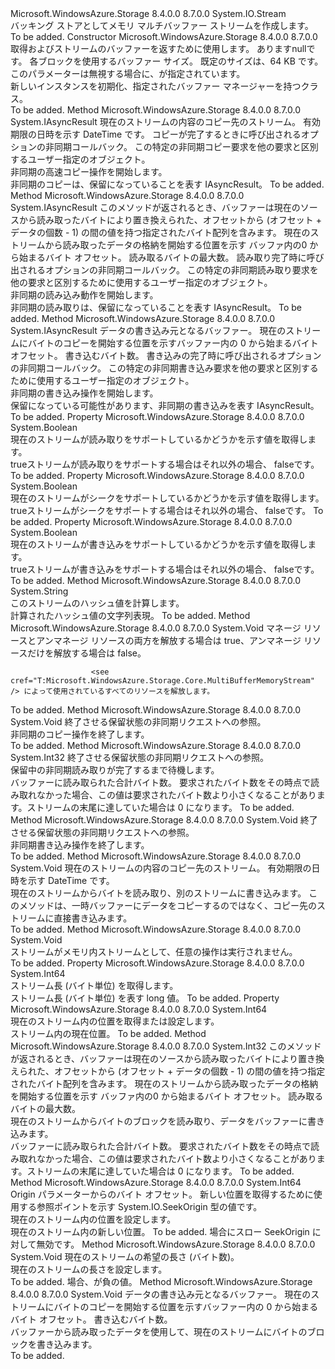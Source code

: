 <Type Name="MultiBufferMemoryStream" FullName="Microsoft.WindowsAzure.Storage.Core.MultiBufferMemoryStream">
  <TypeSignature Language="C#" Value="public class MultiBufferMemoryStream : System.IO.Stream" />
  <TypeSignature Language="ILAsm" Value=".class public auto ansi beforefieldinit MultiBufferMemoryStream extends System.IO.Stream" />
  <TypeSignature Language="DocId" Value="T:Microsoft.WindowsAzure.Storage.Core.MultiBufferMemoryStream" />
  <TypeSignature Language="VB.NET" Value="Public Class MultiBufferMemoryStream&#xA;Inherits Stream" />
  <TypeSignature Language="F#" Value="type MultiBufferMemoryStream = class&#xA;    inherit Stream" />
  <AssemblyInfo>
    <AssemblyName>Microsoft.WindowsAzure.Storage</AssemblyName>
    <AssemblyVersion>8.4.0.0</AssemblyVersion>
    <AssemblyVersion>8.7.0.0</AssemblyVersion>
  </AssemblyInfo>
  <Base>
    <BaseTypeName>System.IO.Stream</BaseTypeName>
  </Base>
  <Interfaces />
  <Docs>
    <summary>
            バッキング ストアとしてメモリ マルチバッファー ストリームを作成します。
            </summary>
    <remarks>To be added.</remarks>
  </Docs>
  <Members>
    <Member MemberName=".ctor">
      <MemberSignature Language="C#" Value="public MultiBufferMemoryStream (Microsoft.WindowsAzure.Storage.IBufferManager bufferManager, int bufferSize = 65536);" />
      <MemberSignature Language="ILAsm" Value=".method public hidebysig specialname rtspecialname instance void .ctor(class Microsoft.WindowsAzure.Storage.IBufferManager bufferManager, int32 bufferSize) cil managed" />
      <MemberSignature Language="DocId" Value="M:Microsoft.WindowsAzure.Storage.Core.MultiBufferMemoryStream.#ctor(Microsoft.WindowsAzure.Storage.IBufferManager,System.Int32)" />
      <MemberSignature Language="VB.NET" Value="Public Sub New (bufferManager As IBufferManager, Optional bufferSize As Integer = 65536)" />
      <MemberSignature Language="F#" Value="new Microsoft.WindowsAzure.Storage.Core.MultiBufferMemoryStream : Microsoft.WindowsAzure.Storage.IBufferManager * int -&gt; Microsoft.WindowsAzure.Storage.Core.MultiBufferMemoryStream" Usage="new Microsoft.WindowsAzure.Storage.Core.MultiBufferMemoryStream (bufferManager, bufferSize)" />
      <MemberType>Constructor</MemberType>
      <AssemblyInfo>
        <AssemblyName>Microsoft.WindowsAzure.Storage</AssemblyName>
        <AssemblyVersion>8.4.0.0</AssemblyVersion>
        <AssemblyVersion>8.7.0.0</AssemblyVersion>
      </AssemblyInfo>
      <Parameters>
        <Parameter Name="bufferManager" Type="Microsoft.WindowsAzure.Storage.IBufferManager" />
        <Parameter Name="bufferSize" Type="System.Int32" />
      </Parameters>
      <Docs>
        <param name="bufferManager"><see cref="T:Microsoft.WindowsAzure.Storage.IBufferManager" />取得およびストリームのバッファーを返すために使用します。 あります<c>null</c>です。</param>
        <param name="bufferSize">各ブロックを使用するバッファー サイズ。 既定のサイズは、64 KB です。 このパラメーターは無視する場合に、<see cref="T:Microsoft.WindowsAzure.Storage.IBufferManager" />が指定されています。</param>
        <summary>
             新しいインスタンスを初期化、<see cref="T:Microsoft.WindowsAzure.Storage.Core.MultiBufferMemoryStream" />指定されたバッファー マネージャーを持つクラス。
            </summary>
        <remarks>To be added.</remarks>
      </Docs>
    </Member>
    <Member MemberName="BeginFastCopyTo">
      <MemberSignature Language="C#" Value="public IAsyncResult BeginFastCopyTo (System.IO.Stream destination, Nullable&lt;DateTime&gt; expiryTime, AsyncCallback callback, object state);" />
      <MemberSignature Language="ILAsm" Value=".method public hidebysig instance class System.IAsyncResult BeginFastCopyTo(class System.IO.Stream destination, valuetype System.Nullable`1&lt;valuetype System.DateTime&gt; expiryTime, class System.AsyncCallback callback, object state) cil managed" />
      <MemberSignature Language="DocId" Value="M:Microsoft.WindowsAzure.Storage.Core.MultiBufferMemoryStream.BeginFastCopyTo(System.IO.Stream,System.Nullable{System.DateTime},System.AsyncCallback,System.Object)" />
      <MemberSignature Language="VB.NET" Value="Public Function BeginFastCopyTo (destination As Stream, expiryTime As Nullable(Of DateTime), callback As AsyncCallback, state As Object) As IAsyncResult" />
      <MemberSignature Language="F#" Value="member this.BeginFastCopyTo : System.IO.Stream * Nullable&lt;DateTime&gt; * AsyncCallback * obj -&gt; IAsyncResult" Usage="multiBufferMemoryStream.BeginFastCopyTo (destination, expiryTime, callback, state)" />
      <MemberType>Method</MemberType>
      <AssemblyInfo>
        <AssemblyName>Microsoft.WindowsAzure.Storage</AssemblyName>
        <AssemblyVersion>8.4.0.0</AssemblyVersion>
        <AssemblyVersion>8.7.0.0</AssemblyVersion>
      </AssemblyInfo>
      <ReturnValue>
        <ReturnType>System.IAsyncResult</ReturnType>
      </ReturnValue>
      <Parameters>
        <Parameter Name="destination" Type="System.IO.Stream" />
        <Parameter Name="expiryTime" Type="System.Nullable&lt;System.DateTime&gt;" />
        <Parameter Name="callback" Type="System.AsyncCallback" />
        <Parameter Name="state" Type="System.Object" />
      </Parameters>
      <Docs>
        <param name="destination">現在のストリームの内容のコピー先のストリーム。</param>
        <param name="expiryTime">有効期限の日時を示す DateTime です。</param>
        <param name="callback">コピーが完了するときに呼び出されるオプションの非同期コールバック。</param>
        <param name="state">この特定の非同期コピー要求を他の要求と区別するユーザー指定のオブジェクト。</param>
        <summary>
            非同期の高速コピー操作を開始します。
            </summary>
        <returns>非同期のコピーは、保留になっていることを表す IAsyncResult。</returns>
        <remarks>To be added.</remarks>
      </Docs>
    </Member>
    <Member MemberName="BeginRead">
      <MemberSignature Language="C#" Value="public override IAsyncResult BeginRead (byte[] buffer, int offset, int count, AsyncCallback callback, object state);" />
      <MemberSignature Language="ILAsm" Value=".method public hidebysig virtual instance class System.IAsyncResult BeginRead(unsigned int8[] buffer, int32 offset, int32 count, class System.AsyncCallback callback, object state) cil managed" />
      <MemberSignature Language="DocId" Value="M:Microsoft.WindowsAzure.Storage.Core.MultiBufferMemoryStream.BeginRead(System.Byte[],System.Int32,System.Int32,System.AsyncCallback,System.Object)" />
      <MemberSignature Language="VB.NET" Value="Public Overrides Function BeginRead (buffer As Byte(), offset As Integer, count As Integer, callback As AsyncCallback, state As Object) As IAsyncResult" />
      <MemberSignature Language="F#" Value="override this.BeginRead : byte[] * int * int * AsyncCallback * obj -&gt; IAsyncResult" Usage="multiBufferMemoryStream.BeginRead (buffer, offset, count, callback, state)" />
      <MemberType>Method</MemberType>
      <AssemblyInfo>
        <AssemblyName>Microsoft.WindowsAzure.Storage</AssemblyName>
        <AssemblyVersion>8.4.0.0</AssemblyVersion>
        <AssemblyVersion>8.7.0.0</AssemblyVersion>
      </AssemblyInfo>
      <ReturnValue>
        <ReturnType>System.IAsyncResult</ReturnType>
      </ReturnValue>
      <Parameters>
        <Parameter Name="buffer" Type="System.Byte[]" />
        <Parameter Name="offset" Type="System.Int32" />
        <Parameter Name="count" Type="System.Int32" />
        <Parameter Name="callback" Type="System.AsyncCallback" />
        <Parameter Name="state" Type="System.Object" />
      </Parameters>
      <Docs>
        <param name="buffer">このメソッドが返されるとき、バッファーは現在のソースから読み取ったバイトにより置き換えられた、オフセットから (オフセット + データの個数 - 1) の間の値を持つ指定されたバイト配列を含みます。</param>
        <param name="offset">現在のストリームから読み取ったデータの格納を開始する位置を示す バッファ内の0 から始まるバイト オフセット。</param>
        <param name="count">読み取るバイトの最大数。</param>
        <param name="callback">読み取り完了時に呼び出されるオプションの非同期コールバック。</param>
        <param name="state">この特定の非同期読み取り要求を他の要求と区別するために使用するユーザー指定のオブジェクト。</param>
        <summary>
            非同期の読み込み動作を開始します。
            </summary>
        <returns>非同期の読み取りは、保留になっていることを表す IAsyncResult。</returns>
        <remarks>To be added.</remarks>
      </Docs>
    </Member>
    <Member MemberName="BeginWrite">
      <MemberSignature Language="C#" Value="public override IAsyncResult BeginWrite (byte[] buffer, int offset, int count, AsyncCallback callback, object state);" />
      <MemberSignature Language="ILAsm" Value=".method public hidebysig virtual instance class System.IAsyncResult BeginWrite(unsigned int8[] buffer, int32 offset, int32 count, class System.AsyncCallback callback, object state) cil managed" />
      <MemberSignature Language="DocId" Value="M:Microsoft.WindowsAzure.Storage.Core.MultiBufferMemoryStream.BeginWrite(System.Byte[],System.Int32,System.Int32,System.AsyncCallback,System.Object)" />
      <MemberSignature Language="VB.NET" Value="Public Overrides Function BeginWrite (buffer As Byte(), offset As Integer, count As Integer, callback As AsyncCallback, state As Object) As IAsyncResult" />
      <MemberSignature Language="F#" Value="override this.BeginWrite : byte[] * int * int * AsyncCallback * obj -&gt; IAsyncResult" Usage="multiBufferMemoryStream.BeginWrite (buffer, offset, count, callback, state)" />
      <MemberType>Method</MemberType>
      <AssemblyInfo>
        <AssemblyName>Microsoft.WindowsAzure.Storage</AssemblyName>
        <AssemblyVersion>8.4.0.0</AssemblyVersion>
        <AssemblyVersion>8.7.0.0</AssemblyVersion>
      </AssemblyInfo>
      <ReturnValue>
        <ReturnType>System.IAsyncResult</ReturnType>
      </ReturnValue>
      <Parameters>
        <Parameter Name="buffer" Type="System.Byte[]" />
        <Parameter Name="offset" Type="System.Int32" />
        <Parameter Name="count" Type="System.Int32" />
        <Parameter Name="callback" Type="System.AsyncCallback" />
        <Parameter Name="state" Type="System.Object" />
      </Parameters>
      <Docs>
        <param name="buffer">データの書き込み元となるバッファー。</param>
        <param name="offset">現在のストリームにバイトのコピーを開始する位置を示すバッファー内の 0 から始まるバイト オフセット。</param>
        <param name="count">書き込むバイト数。</param>
        <param name="callback">書き込みの完了時に呼び出されるオプションの非同期コールバック。</param>
        <param name="state">この特定の非同期書き込み要求を他の要求と区別するために使用するユーザー指定のオブジェクト。</param>
        <summary>
            非同期の書き込み操作を開始します。
            </summary>
        <returns>保留になっている可能性があります、非同期の書き込みを表す IAsyncResult。</returns>
        <remarks>To be added.</remarks>
      </Docs>
    </Member>
    <Member MemberName="CanRead">
      <MemberSignature Language="C#" Value="public override bool CanRead { get; }" />
      <MemberSignature Language="ILAsm" Value=".property instance bool CanRead" />
      <MemberSignature Language="DocId" Value="P:Microsoft.WindowsAzure.Storage.Core.MultiBufferMemoryStream.CanRead" />
      <MemberSignature Language="VB.NET" Value="Public Overrides ReadOnly Property CanRead As Boolean" />
      <MemberSignature Language="F#" Value="member this.CanRead : bool" Usage="Microsoft.WindowsAzure.Storage.Core.MultiBufferMemoryStream.CanRead" />
      <MemberType>Property</MemberType>
      <AssemblyInfo>
        <AssemblyName>Microsoft.WindowsAzure.Storage</AssemblyName>
        <AssemblyVersion>8.4.0.0</AssemblyVersion>
        <AssemblyVersion>8.7.0.0</AssemblyVersion>
      </AssemblyInfo>
      <ReturnValue>
        <ReturnType>System.Boolean</ReturnType>
      </ReturnValue>
      <Docs>
        <summary>
            現在のストリームが読み取りをサポートしているかどうかを示す値を取得します。
            </summary>
        <value>
          <c>true</c>ストリームが読み取りをサポートする場合はそれ以外の場合、 <c>false</c>です。</value>
        <remarks>To be added.</remarks>
      </Docs>
    </Member>
    <Member MemberName="CanSeek">
      <MemberSignature Language="C#" Value="public override bool CanSeek { get; }" />
      <MemberSignature Language="ILAsm" Value=".property instance bool CanSeek" />
      <MemberSignature Language="DocId" Value="P:Microsoft.WindowsAzure.Storage.Core.MultiBufferMemoryStream.CanSeek" />
      <MemberSignature Language="VB.NET" Value="Public Overrides ReadOnly Property CanSeek As Boolean" />
      <MemberSignature Language="F#" Value="member this.CanSeek : bool" Usage="Microsoft.WindowsAzure.Storage.Core.MultiBufferMemoryStream.CanSeek" />
      <MemberType>Property</MemberType>
      <AssemblyInfo>
        <AssemblyName>Microsoft.WindowsAzure.Storage</AssemblyName>
        <AssemblyVersion>8.4.0.0</AssemblyVersion>
        <AssemblyVersion>8.7.0.0</AssemblyVersion>
      </AssemblyInfo>
      <ReturnValue>
        <ReturnType>System.Boolean</ReturnType>
      </ReturnValue>
      <Docs>
        <summary>
            現在のストリームがシークをサポートしているかどうかを示す値を取得します。
            </summary>
        <value>
          <c>true</c>ストリームがシークをサポートする場合はそれ以外の場合、 <c>false</c>です。</value>
        <remarks>To be added.</remarks>
      </Docs>
    </Member>
    <Member MemberName="CanWrite">
      <MemberSignature Language="C#" Value="public override bool CanWrite { get; }" />
      <MemberSignature Language="ILAsm" Value=".property instance bool CanWrite" />
      <MemberSignature Language="DocId" Value="P:Microsoft.WindowsAzure.Storage.Core.MultiBufferMemoryStream.CanWrite" />
      <MemberSignature Language="VB.NET" Value="Public Overrides ReadOnly Property CanWrite As Boolean" />
      <MemberSignature Language="F#" Value="member this.CanWrite : bool" Usage="Microsoft.WindowsAzure.Storage.Core.MultiBufferMemoryStream.CanWrite" />
      <MemberType>Property</MemberType>
      <AssemblyInfo>
        <AssemblyName>Microsoft.WindowsAzure.Storage</AssemblyName>
        <AssemblyVersion>8.4.0.0</AssemblyVersion>
        <AssemblyVersion>8.7.0.0</AssemblyVersion>
      </AssemblyInfo>
      <ReturnValue>
        <ReturnType>System.Boolean</ReturnType>
      </ReturnValue>
      <Docs>
        <summary>
            現在のストリームが書き込みをサポートしているかどうかを示す値を取得します。
            </summary>
        <value>
          <c>true</c>ストリームが書き込みをサポートする場合はそれ以外の場合、 <c>false</c>です。</value>
        <remarks>To be added.</remarks>
      </Docs>
    </Member>
    <Member MemberName="ComputeMD5Hash">
      <MemberSignature Language="C#" Value="public string ComputeMD5Hash ();" />
      <MemberSignature Language="ILAsm" Value=".method public hidebysig instance string ComputeMD5Hash() cil managed" />
      <MemberSignature Language="DocId" Value="M:Microsoft.WindowsAzure.Storage.Core.MultiBufferMemoryStream.ComputeMD5Hash" />
      <MemberSignature Language="VB.NET" Value="Public Function ComputeMD5Hash () As String" />
      <MemberSignature Language="F#" Value="member this.ComputeMD5Hash : unit -&gt; string" Usage="multiBufferMemoryStream.ComputeMD5Hash " />
      <MemberType>Method</MemberType>
      <AssemblyInfo>
        <AssemblyName>Microsoft.WindowsAzure.Storage</AssemblyName>
        <AssemblyVersion>8.4.0.0</AssemblyVersion>
        <AssemblyVersion>8.7.0.0</AssemblyVersion>
      </AssemblyInfo>
      <ReturnValue>
        <ReturnType>System.String</ReturnType>
      </ReturnValue>
      <Parameters />
      <Docs>
        <summary>
            このストリームのハッシュ値を計算します。
            </summary>
        <returns>計算されたハッシュ値の文字列表現。</returns>
        <remarks>To be added.</remarks>
      </Docs>
    </Member>
    <Member MemberName="Dispose">
      <MemberSignature Language="C#" Value="protected override void Dispose (bool disposing);" />
      <MemberSignature Language="ILAsm" Value=".method familyhidebysig virtual instance void Dispose(bool disposing) cil managed" />
      <MemberSignature Language="DocId" Value="M:Microsoft.WindowsAzure.Storage.Core.MultiBufferMemoryStream.Dispose(System.Boolean)" />
      <MemberSignature Language="VB.NET" Value="Protected Overrides Sub Dispose (disposing As Boolean)" />
      <MemberSignature Language="F#" Value="override this.Dispose : bool -&gt; unit" Usage="multiBufferMemoryStream.Dispose disposing" />
      <MemberType>Method</MemberType>
      <AssemblyInfo>
        <AssemblyName>Microsoft.WindowsAzure.Storage</AssemblyName>
        <AssemblyVersion>8.4.0.0</AssemblyVersion>
        <AssemblyVersion>8.7.0.0</AssemblyVersion>
      </AssemblyInfo>
      <ReturnValue>
        <ReturnType>System.Void</ReturnType>
      </ReturnValue>
      <Parameters>
        <Parameter Name="disposing" Type="System.Boolean" />
      </Parameters>
      <Docs>
        <param name="disposing">マネージ リソースとアンマネージ リソースの両方を解放する場合は true、アンマネージ リソースだけを解放する場合は false。</param>
        <summary>
            
                      <see cref="T:Microsoft.WindowsAzure.Storage.Core.MultiBufferMemoryStream" /> によって使用されているすべてのリソースを解放します。
</summary>
        <remarks>To be added.</remarks>
      </Docs>
    </Member>
    <Member MemberName="EndFastCopyTo">
      <MemberSignature Language="C#" Value="public void EndFastCopyTo (IAsyncResult asyncResult);" />
      <MemberSignature Language="ILAsm" Value=".method public hidebysig instance void EndFastCopyTo(class System.IAsyncResult asyncResult) cil managed" />
      <MemberSignature Language="DocId" Value="M:Microsoft.WindowsAzure.Storage.Core.MultiBufferMemoryStream.EndFastCopyTo(System.IAsyncResult)" />
      <MemberSignature Language="VB.NET" Value="Public Sub EndFastCopyTo (asyncResult As IAsyncResult)" />
      <MemberSignature Language="F#" Value="member this.EndFastCopyTo : IAsyncResult -&gt; unit" Usage="multiBufferMemoryStream.EndFastCopyTo asyncResult" />
      <MemberType>Method</MemberType>
      <AssemblyInfo>
        <AssemblyName>Microsoft.WindowsAzure.Storage</AssemblyName>
        <AssemblyVersion>8.4.0.0</AssemblyVersion>
        <AssemblyVersion>8.7.0.0</AssemblyVersion>
      </AssemblyInfo>
      <ReturnValue>
        <ReturnType>System.Void</ReturnType>
      </ReturnValue>
      <Parameters>
        <Parameter Name="asyncResult" Type="System.IAsyncResult" />
      </Parameters>
      <Docs>
        <param name="asyncResult">終了させる保留状態の非同期リクエストへの参照。</param>
        <summary>
            非同期のコピー操作を終了します。
            </summary>
        <remarks>To be added.</remarks>
      </Docs>
    </Member>
    <Member MemberName="EndRead">
      <MemberSignature Language="C#" Value="public override int EndRead (IAsyncResult asyncResult);" />
      <MemberSignature Language="ILAsm" Value=".method public hidebysig virtual instance int32 EndRead(class System.IAsyncResult asyncResult) cil managed" />
      <MemberSignature Language="DocId" Value="M:Microsoft.WindowsAzure.Storage.Core.MultiBufferMemoryStream.EndRead(System.IAsyncResult)" />
      <MemberSignature Language="VB.NET" Value="Public Overrides Function EndRead (asyncResult As IAsyncResult) As Integer" />
      <MemberSignature Language="F#" Value="override this.EndRead : IAsyncResult -&gt; int" Usage="multiBufferMemoryStream.EndRead asyncResult" />
      <MemberType>Method</MemberType>
      <AssemblyInfo>
        <AssemblyName>Microsoft.WindowsAzure.Storage</AssemblyName>
        <AssemblyVersion>8.4.0.0</AssemblyVersion>
        <AssemblyVersion>8.7.0.0</AssemblyVersion>
      </AssemblyInfo>
      <ReturnValue>
        <ReturnType>System.Int32</ReturnType>
      </ReturnValue>
      <Parameters>
        <Parameter Name="asyncResult" Type="System.IAsyncResult" />
      </Parameters>
      <Docs>
        <param name="asyncResult">終了させる保留状態の非同期リクエストへの参照。</param>
        <summary>
            保留中の非同期読み取りが完了するまで待機します。
            </summary>
        <returns>バッファーに読み取られた合計バイト数。 要求されたバイト数をその時点で読み取れなかった場合、この値は要求されたバイト数より小さくなることがあります。ストリームの末尾に達していた場合は 0 になります。</returns>
        <remarks>To be added.</remarks>
      </Docs>
    </Member>
    <Member MemberName="EndWrite">
      <MemberSignature Language="C#" Value="public override void EndWrite (IAsyncResult asyncResult);" />
      <MemberSignature Language="ILAsm" Value=".method public hidebysig virtual instance void EndWrite(class System.IAsyncResult asyncResult) cil managed" />
      <MemberSignature Language="DocId" Value="M:Microsoft.WindowsAzure.Storage.Core.MultiBufferMemoryStream.EndWrite(System.IAsyncResult)" />
      <MemberSignature Language="VB.NET" Value="Public Overrides Sub EndWrite (asyncResult As IAsyncResult)" />
      <MemberSignature Language="F#" Value="override this.EndWrite : IAsyncResult -&gt; unit" Usage="multiBufferMemoryStream.EndWrite asyncResult" />
      <MemberType>Method</MemberType>
      <AssemblyInfo>
        <AssemblyName>Microsoft.WindowsAzure.Storage</AssemblyName>
        <AssemblyVersion>8.4.0.0</AssemblyVersion>
        <AssemblyVersion>8.7.0.0</AssemblyVersion>
      </AssemblyInfo>
      <ReturnValue>
        <ReturnType>System.Void</ReturnType>
      </ReturnValue>
      <Parameters>
        <Parameter Name="asyncResult" Type="System.IAsyncResult" />
      </Parameters>
      <Docs>
        <param name="asyncResult">終了させる保留状態の非同期リクエストへの参照。</param>
        <summary>
            非同期書き込み操作を終了します。
            </summary>
        <remarks>To be added.</remarks>
      </Docs>
    </Member>
    <Member MemberName="FastCopyTo">
      <MemberSignature Language="C#" Value="public void FastCopyTo (System.IO.Stream destination, Nullable&lt;DateTime&gt; expiryTime);" />
      <MemberSignature Language="ILAsm" Value=".method public hidebysig instance void FastCopyTo(class System.IO.Stream destination, valuetype System.Nullable`1&lt;valuetype System.DateTime&gt; expiryTime) cil managed" />
      <MemberSignature Language="DocId" Value="M:Microsoft.WindowsAzure.Storage.Core.MultiBufferMemoryStream.FastCopyTo(System.IO.Stream,System.Nullable{System.DateTime})" />
      <MemberSignature Language="VB.NET" Value="Public Sub FastCopyTo (destination As Stream, expiryTime As Nullable(Of DateTime))" />
      <MemberSignature Language="F#" Value="member this.FastCopyTo : System.IO.Stream * Nullable&lt;DateTime&gt; -&gt; unit" Usage="multiBufferMemoryStream.FastCopyTo (destination, expiryTime)" />
      <MemberType>Method</MemberType>
      <AssemblyInfo>
        <AssemblyName>Microsoft.WindowsAzure.Storage</AssemblyName>
        <AssemblyVersion>8.4.0.0</AssemblyVersion>
        <AssemblyVersion>8.7.0.0</AssemblyVersion>
      </AssemblyInfo>
      <ReturnValue>
        <ReturnType>System.Void</ReturnType>
      </ReturnValue>
      <Parameters>
        <Parameter Name="destination" Type="System.IO.Stream" />
        <Parameter Name="expiryTime" Type="System.Nullable&lt;System.DateTime&gt;" />
      </Parameters>
      <Docs>
        <param name="destination">現在のストリームの内容のコピー先のストリーム。</param>
        <param name="expiryTime">有効期限の日時を示す DateTime です。</param>
        <summary>
            現在のストリームからバイトを読み取り、別のストリームに書き込みます。 このメソッドは、一時バッファーにデータをコピーするのではなく、コピー先のストリームに直接書き込みます。
            </summary>
        <remarks>To be added.</remarks>
      </Docs>
    </Member>
    <Member MemberName="Flush">
      <MemberSignature Language="C#" Value="public override void Flush ();" />
      <MemberSignature Language="ILAsm" Value=".method public hidebysig virtual instance void Flush() cil managed" />
      <MemberSignature Language="DocId" Value="M:Microsoft.WindowsAzure.Storage.Core.MultiBufferMemoryStream.Flush" />
      <MemberSignature Language="VB.NET" Value="Public Overrides Sub Flush ()" />
      <MemberSignature Language="F#" Value="override this.Flush : unit -&gt; unit" Usage="multiBufferMemoryStream.Flush " />
      <MemberType>Method</MemberType>
      <AssemblyInfo>
        <AssemblyName>Microsoft.WindowsAzure.Storage</AssemblyName>
        <AssemblyVersion>8.4.0.0</AssemblyVersion>
        <AssemblyVersion>8.7.0.0</AssemblyVersion>
      </AssemblyInfo>
      <ReturnValue>
        <ReturnType>System.Void</ReturnType>
      </ReturnValue>
      <Parameters />
      <Docs>
        <summary>
            ストリームがメモリ内ストリームとして、任意の操作は実行されません。
            </summary>
        <remarks>To be added.</remarks>
      </Docs>
    </Member>
    <Member MemberName="Length">
      <MemberSignature Language="C#" Value="public override long Length { get; }" />
      <MemberSignature Language="ILAsm" Value=".property instance int64 Length" />
      <MemberSignature Language="DocId" Value="P:Microsoft.WindowsAzure.Storage.Core.MultiBufferMemoryStream.Length" />
      <MemberSignature Language="VB.NET" Value="Public Overrides ReadOnly Property Length As Long" />
      <MemberSignature Language="F#" Value="member this.Length : int64" Usage="Microsoft.WindowsAzure.Storage.Core.MultiBufferMemoryStream.Length" />
      <MemberType>Property</MemberType>
      <AssemblyInfo>
        <AssemblyName>Microsoft.WindowsAzure.Storage</AssemblyName>
        <AssemblyVersion>8.4.0.0</AssemblyVersion>
        <AssemblyVersion>8.7.0.0</AssemblyVersion>
      </AssemblyInfo>
      <ReturnValue>
        <ReturnType>System.Int64</ReturnType>
      </ReturnValue>
      <Docs>
        <summary>
            ストリーム長 (バイト単位) を取得します。
            </summary>
        <value>ストリーム長 (バイト単位) を表す long 値。</value>
        <remarks>To be added.</remarks>
      </Docs>
    </Member>
    <Member MemberName="Position">
      <MemberSignature Language="C#" Value="public override long Position { get; set; }" />
      <MemberSignature Language="ILAsm" Value=".property instance int64 Position" />
      <MemberSignature Language="DocId" Value="P:Microsoft.WindowsAzure.Storage.Core.MultiBufferMemoryStream.Position" />
      <MemberSignature Language="VB.NET" Value="Public Overrides Property Position As Long" />
      <MemberSignature Language="F#" Value="member this.Position : int64 with get, set" Usage="Microsoft.WindowsAzure.Storage.Core.MultiBufferMemoryStream.Position" />
      <MemberType>Property</MemberType>
      <AssemblyInfo>
        <AssemblyName>Microsoft.WindowsAzure.Storage</AssemblyName>
        <AssemblyVersion>8.4.0.0</AssemblyVersion>
        <AssemblyVersion>8.7.0.0</AssemblyVersion>
      </AssemblyInfo>
      <ReturnValue>
        <ReturnType>System.Int64</ReturnType>
      </ReturnValue>
      <Docs>
        <summary>
            現在のストリーム内の位置を取得または設定します。
            </summary>
        <value>ストリーム内の現在位置。</value>
        <remarks>To be added.</remarks>
      </Docs>
    </Member>
    <Member MemberName="Read">
      <MemberSignature Language="C#" Value="public override int Read (byte[] buffer, int offset, int count);" />
      <MemberSignature Language="ILAsm" Value=".method public hidebysig virtual instance int32 Read(unsigned int8[] buffer, int32 offset, int32 count) cil managed" />
      <MemberSignature Language="DocId" Value="M:Microsoft.WindowsAzure.Storage.Core.MultiBufferMemoryStream.Read(System.Byte[],System.Int32,System.Int32)" />
      <MemberSignature Language="VB.NET" Value="Public Overrides Function Read (buffer As Byte(), offset As Integer, count As Integer) As Integer" />
      <MemberSignature Language="F#" Value="override this.Read : byte[] * int * int -&gt; int" Usage="multiBufferMemoryStream.Read (buffer, offset, count)" />
      <MemberType>Method</MemberType>
      <AssemblyInfo>
        <AssemblyName>Microsoft.WindowsAzure.Storage</AssemblyName>
        <AssemblyVersion>8.4.0.0</AssemblyVersion>
        <AssemblyVersion>8.7.0.0</AssemblyVersion>
      </AssemblyInfo>
      <ReturnValue>
        <ReturnType>System.Int32</ReturnType>
      </ReturnValue>
      <Parameters>
        <Parameter Name="buffer" Type="System.Byte[]" />
        <Parameter Name="offset" Type="System.Int32" />
        <Parameter Name="count" Type="System.Int32" />
      </Parameters>
      <Docs>
        <param name="buffer">このメソッドが返されるとき、バッファーは現在のソースから読み取ったバイトにより置き換えられた、オフセットから (オフセット + データの個数 - 1) の間の値を持つ指定されたバイト配列を含みます。</param>
        <param name="offset">現在のストリームから読み取ったデータの格納を開始する位置を示す バッファ内の0 から始まるバイト オフセット。</param>
        <param name="count">読み取るバイトの最大数。</param>
        <summary>
            現在のストリームからバイトのブロックを読み取り、データをバッファーに書き込みます。
            </summary>
        <returns>バッファーに読み取られた合計バイト数。 要求されたバイト数をその時点で読み取れなかった場合、この値は要求されたバイト数より小さくなることがあります。ストリームの末尾に達していた場合は 0 になります。</returns>
        <remarks>To be added.</remarks>
      </Docs>
    </Member>
    <Member MemberName="Seek">
      <MemberSignature Language="C#" Value="public override long Seek (long offset, System.IO.SeekOrigin origin);" />
      <MemberSignature Language="ILAsm" Value=".method public hidebysig virtual instance int64 Seek(int64 offset, valuetype System.IO.SeekOrigin origin) cil managed" />
      <MemberSignature Language="DocId" Value="M:Microsoft.WindowsAzure.Storage.Core.MultiBufferMemoryStream.Seek(System.Int64,System.IO.SeekOrigin)" />
      <MemberSignature Language="VB.NET" Value="Public Overrides Function Seek (offset As Long, origin As SeekOrigin) As Long" />
      <MemberSignature Language="F#" Value="override this.Seek : int64 * System.IO.SeekOrigin -&gt; int64" Usage="multiBufferMemoryStream.Seek (offset, origin)" />
      <MemberType>Method</MemberType>
      <AssemblyInfo>
        <AssemblyName>Microsoft.WindowsAzure.Storage</AssemblyName>
        <AssemblyVersion>8.4.0.0</AssemblyVersion>
        <AssemblyVersion>8.7.0.0</AssemblyVersion>
      </AssemblyInfo>
      <ReturnValue>
        <ReturnType>System.Int64</ReturnType>
      </ReturnValue>
      <Parameters>
        <Parameter Name="offset" Type="System.Int64" />
        <Parameter Name="origin" Type="System.IO.SeekOrigin" />
      </Parameters>
      <Docs>
        <param name="offset">Origin パラメーターからのバイト オフセット。</param>
        <param name="origin">新しい位置を取得するために使用する参照ポイントを示す System.IO.SeekOrigin 型の値です。</param>
        <summary>
            現在のストリーム内の位置を設定します。
            </summary>
        <returns>現在のストリーム内の新しい位置。</returns>
        <remarks>To be added.</remarks>
        <exception cref="T:System.ArgumentException">場合にスロー <paramref name="offset" /> SeekOrigin に対して無効です。</exception>
      </Docs>
    </Member>
    <Member MemberName="SetLength">
      <MemberSignature Language="C#" Value="public override void SetLength (long value);" />
      <MemberSignature Language="ILAsm" Value=".method public hidebysig virtual instance void SetLength(int64 value) cil managed" />
      <MemberSignature Language="DocId" Value="M:Microsoft.WindowsAzure.Storage.Core.MultiBufferMemoryStream.SetLength(System.Int64)" />
      <MemberSignature Language="VB.NET" Value="Public Overrides Sub SetLength (value As Long)" />
      <MemberSignature Language="F#" Value="override this.SetLength : int64 -&gt; unit" Usage="multiBufferMemoryStream.SetLength value" />
      <MemberType>Method</MemberType>
      <AssemblyInfo>
        <AssemblyName>Microsoft.WindowsAzure.Storage</AssemblyName>
        <AssemblyVersion>8.4.0.0</AssemblyVersion>
        <AssemblyVersion>8.7.0.0</AssemblyVersion>
      </AssemblyInfo>
      <ReturnValue>
        <ReturnType>System.Void</ReturnType>
      </ReturnValue>
      <Parameters>
        <Parameter Name="value" Type="System.Int64" />
      </Parameters>
      <Docs>
        <param name="value">現在のストリームの希望の長さ (バイト数)。</param>
        <summary>
            現在のストリームの長さを設定します。
            </summary>
        <remarks>To be added.</remarks>
        <exception cref="T:System.ArgumentOutOfRangeException">場合、<paramref name="value" />が負の値。</exception>
      </Docs>
    </Member>
    <Member MemberName="Write">
      <MemberSignature Language="C#" Value="public override void Write (byte[] buffer, int offset, int count);" />
      <MemberSignature Language="ILAsm" Value=".method public hidebysig virtual instance void Write(unsigned int8[] buffer, int32 offset, int32 count) cil managed" />
      <MemberSignature Language="DocId" Value="M:Microsoft.WindowsAzure.Storage.Core.MultiBufferMemoryStream.Write(System.Byte[],System.Int32,System.Int32)" />
      <MemberSignature Language="VB.NET" Value="Public Overrides Sub Write (buffer As Byte(), offset As Integer, count As Integer)" />
      <MemberSignature Language="F#" Value="override this.Write : byte[] * int * int -&gt; unit" Usage="multiBufferMemoryStream.Write (buffer, offset, count)" />
      <MemberType>Method</MemberType>
      <AssemblyInfo>
        <AssemblyName>Microsoft.WindowsAzure.Storage</AssemblyName>
        <AssemblyVersion>8.4.0.0</AssemblyVersion>
        <AssemblyVersion>8.7.0.0</AssemblyVersion>
      </AssemblyInfo>
      <ReturnValue>
        <ReturnType>System.Void</ReturnType>
      </ReturnValue>
      <Parameters>
        <Parameter Name="buffer" Type="System.Byte[]" />
        <Parameter Name="offset" Type="System.Int32" />
        <Parameter Name="count" Type="System.Int32" />
      </Parameters>
      <Docs>
        <param name="buffer">データの書き込み元となるバッファー。</param>
        <param name="offset">現在のストリームにバイトのコピーを開始する位置を示すバッファー内の 0 から始まるバイト オフセット。</param>
        <param name="count">書き込むバイト数。 </param>
        <summary>
            バッファーから読み取ったデータを使用して、現在のストリームにバイトのブロックを書き込みます。
            </summary>
        <remarks>To be added.</remarks>
      </Docs>
    </Member>
  </Members>
</Type>